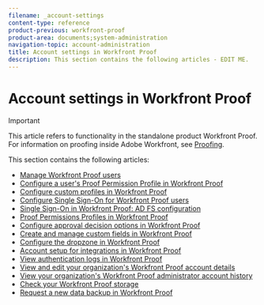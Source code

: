 ```yaml
---
filename: _account-settings
content-type: reference
product-previous: workfront-proof
product-area: documents;system-administration
navigation-topic: account-administration
title: Account settings in Workfront Proof
description: This section contains the following articles - EDIT ME.
---
```


# Account settings in Workfront Proof

>[!IMPORTANT]
>
>This article refers to functionality in the standalone product Workfront Proof. For information on proofing inside Adobe Workfront, see [Proofing](../../../review-and-approve-work/proofing/proofing.md).

This section contains the following articles:

* [Manage Workfront Proof users](../../../workfront-proof/wp-acct-admin/account-settings/manage-wp-users.md) 
* [Configure a user's Proof Permission Profile in Workfront Proof](../../../workfront-proof/wp-acct-admin/account-settings/config-user-pref-in-wp.md) 
* [Configure custom profiles in Workfront Proof](../../../workfront-proof/wp-acct-admin/account-settings/configure-custom-profiles.md) 
* [Configure Single Sign-On for Workfront Proof users](../../../workfront-proof/wp-acct-admin/account-settings/configure-sso-for-wp-users.md) 
* [Single Sign-On in Workfront Proof: AD FS configuration](../../../workfront-proof/wp-acct-admin/account-settings/sso-in-wp-adfs-configuration.md) 
* [Proof Permissions Profiles in Workfront Proof](../../../workfront-proof/wp-acct-admin/account-settings/proof-perm-profiles-in-wp.md) 
* [Configure approval decision options in Workfront Proof](../../../workfront-proof/wp-acct-admin/account-settings/configure-approval-decision-in-wp.md) 
* [Create and manage custom fields in Workfront Proof](../../../workfront-proof/wp-acct-admin/account-settings/create-and-manage-custom-fields.md) 
* [Configure the dropzone in Workfront Proof](../../../workfront-proof/wp-acct-admin/account-settings/configure-dropzone-in-wp.md) 
* [Account setup for integrations in Workfront Proof](../../../workfront-proof/wp-acct-admin/account-settings/integrations-account-setup.md) 
* [View authentication logs in Workfront Proof](../../../workfront-proof/wp-acct-admin/account-settings/view-auth-logs-in-wp.md) 
* [View and edit your organization's Workfront Proof account details](../../../workfront-proof/wp-acct-admin/account-settings/view-edit-org-wp-acct-details.md) 
* [View your organization's Workfront Proof administrator account history](../../../workfront-proof/wp-acct-admin/account-settings/view-org-wp-acct-history.md) 
* [Check your Workfront Proof storage](../../../workfront-proof/wp-acct-admin/account-settings/check-workfront-proof-storage.md) 
* [Request a new data backup in Workfront Proof](../../../workfront-proof/wp-acct-admin/account-settings/request-new-data-backup-in-wp.md)

